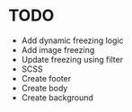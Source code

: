 # TODO

* Add dynamic freezing logic
* Add image freezing
* Update freezing using filter
* SCSS
* Create footer
* Create body
* Create background

